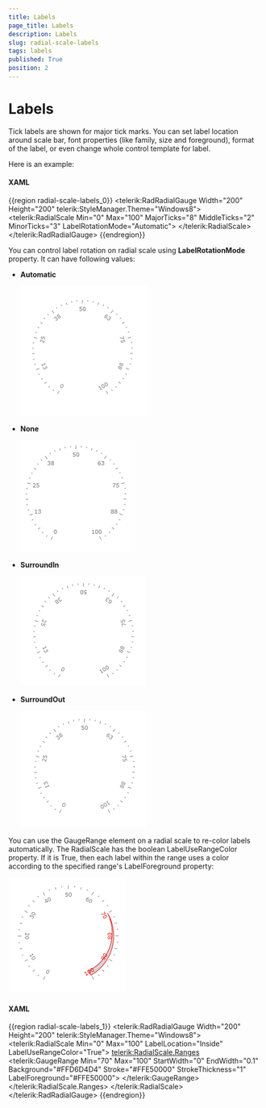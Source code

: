 ```yaml
---
title: Labels
page_title: Labels
description: Labels
slug: radial-scale-labels
tags: labels
published: True
position: 2
---
```


# Labels

Tick labels are shown for major tick marks. You can set label location around scale bar, font properties (like family, size and foreground), format of the label, or even change whole control template for label. 

Here is an example:

#### __XAML__
{{region radial-scale-labels_0}}
	<telerik:RadRadialGauge Width="200" Height="200" telerik:StyleManager.Theme="Windows8">
	    <telerik:RadialScale Min="0" Max="100"
	            MajorTicks="8"
	            MiddleTicks="2"
	            MinorTicks="3"
	            LabelRotationMode="Automatic">
	    </telerik:RadialScale>
	</telerik:RadRadialGauge>
{{endregion}}

You can control label rotation on radial scale using __LabelRotationMode__ property. It can have following values:

* __Automatic__

	![](images/RadialScaleLabelRotationAutomatic.png)

* __None__

	![](images/RadialScaleLabelRotationNone.png)

* __SurroundIn__

	![](images/RadialScaleLabelRotationSurroundIn.png)

* __SurroundOut__

	![](images/RadialScaleLabelRotationSurroundOut.png)

You can use the GaugeRange element on a radial scale to re-color labels automatically. The RadialScale has the boolean LabelUseRangeColor property. If it is True, then each label within the range uses a color according to the specified range's LabelForeground property:

![](images/RadialScaleLabelRangeColor.png)

#### __XAML__
{{region radial-scale-labels_1}}
	<telerik:RadRadialGauge Width="200" Height="200" telerik:StyleManager.Theme="Windows8">
	    <telerik:RadialScale Min="0" Max="100"
	                            LabelLocation="Inside"
	                            LabelUseRangeColor="True">
	        <telerik:RadialScale.Ranges>
	            <telerik:GaugeRange Min="70"
	                                Max="100"
	                                StartWidth="0"
	                                EndWidth="0.1"
	                                Background="#FFD6D4D4"
	                                Stroke="#FFE50000"
	                                StrokeThickness="1"
	                                LabelForeground="#FFE50000">
	            </telerik:GaugeRange>
	        </telerik:RadialScale.Ranges>
	    </telerik:RadialScale>
	</telerik:RadRadialGauge>
{{endregion}}